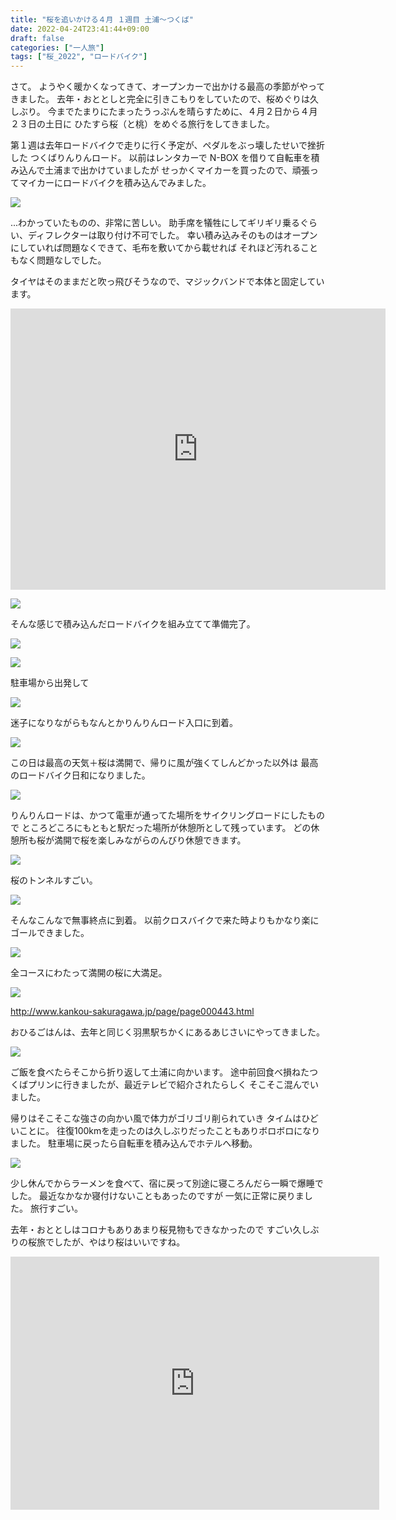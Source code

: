 ```yaml
---
title: "桜を追いかける４月 １週目 土浦～つくば"
date: 2022-04-24T23:41:44+09:00
draft: false
categories: ["一人旅"]
tags: ["桜_2022", "ロードバイク"]
---
```


さて。
ようやく暖かくなってきて、オープンカーで出かける最高の季節がやってきました。
去年・おととしと完全に引きこもりをしていたので、桜めぐりは久しぶり。
今までたまりにたまったうっぷんを晴らすために、４月２日から４月２３日の土日に
ひたすら桜（と桃）をめぐる旅行をしてきました。

第１週は去年ロードバイクで走りに行く予定が、ペダルをぶっ壊したせいで挫折した
つくばりんりんロード。
以前はレンタカーで N-BOX を借りて自転車を積み込んで土浦まで出かけていましたが
せっかくマイカーを買ったので、頑張ってマイカーにロードバイクを積み込んでみました。

![](https://gyazo.com/5d42b6976140e69a83d4045a7f9bfb71.jpg)

...わかっていたものの、非常に苦しい。
助手席を犠牲にしてギリギリ乗るぐらい、ディフレクターは取り付け不可でした。
幸い積み込みそのものはオープンにしていれば問題なくできて、毛布を敷いてから載せれば
それほど汚れることもなく問題なしでした。

タイヤはそのままだと吹っ飛びそうなので、マジックバンドで本体と固定しています。

<iframe src="https://www.google.com/maps/embed?pb=!1m18!1m12!1m3!1d1317.5222103578449!2d140.21753901614466!3d36.058481943201755!2m3!1f0!2f0!3f0!3m2!1i1024!2i768!4f13.1!3m3!1m2!1s0x60226d1b345849fd%3A0x268ebbc7548da2c9!2z6Zye44O25rWm57eP5ZCI5YWs5ZyS44O75paH5YyW5L2T6IKy6aSoIOmnkOi7iuWgtA!5e0!3m2!1sja!2sjp!4v1650812112221!5m2!1sja!2sjp" width="600" height="450" style="border:0;" allowfullscreen="" loading="lazy" referrerpolicy="no-referrer-when-downgrade"></iframe>

![](https://gyazo.com/2ca8f06b89cf49758e3b6f899ca3ef75.jpg)

そんな感じで積み込んだロードバイクを組み立てて準備完了。

![](https://gyazo.com/9108aa430cc283fc09509d73dd7102a6.png)

![](https://gyazo.com/ff0473301f2144a08f653d498abb1b7a.jpg)

駐車場から出発して

![](https://gyazo.com/dc746951cd9851b1f2eb647b99692819.jpg)

迷子になりながらもなんとかりんりんロード入口に到着。

![](https://gyazo.com/e0e40f4274d50ee536c3e90caa8f30f9.jpg)

この日は最高の天気＋桜は満開で、帰りに風が強くてしんどかった以外は
最高のロードバイク日和になりました。

![](https://gyazo.com/73937692074ce09c14f9277d3bc1595c.jpg)

りんりんロードは、かつて電車が通ってた場所をサイクリングロードにしたもので
ところどころにもともと駅だった場所が休憩所として残っています。
どの休憩所も桜が満開で桜を楽しみながらのんびり休憩できます。

![](https://gyazo.com/15343bc967b3e264ad1a4f8003051574.jpg)

桜のトンネルすごい。

![](https://gyazo.com/8586b1f57d20b8e077099a166e324031.jpg)

そんなこんなで無事終点に到着。
以前クロスバイクで来た時よりもかなり楽にゴールできました。

![](https://gyazo.com/c221f040ae0bc7b8f626b68f6fb9c22a.jpg)

全コースにわたって満開の桜に大満足。

![](https://gyazo.com/3f89bcfac27aafb14a475d3e6a85e0f7.jpg)

http://www.kankou-sakuragawa.jp/page/page000443.html

おひるごはんは、去年と同じく羽黒駅ちかくにあるあじさいにやってきました。

![](https://gyazo.com/8e0094f118dd4d70fb5b458d2e0e8645.jpg)

ご飯を食べたらそこから折り返して土浦に向かいます。
途中前回食べ損ねたつくばプリンに行きましたが、最近テレビで紹介されたらしく
そこそこ混んでいました。

帰りはそこそこな強さの向かい風で体力がゴリゴリ削られていき
タイムはひどいことに。
往復100kmを走ったのは久しぶりだったこともありボロボロになりました。
駐車場に戻ったら自転車を積み込んでホテルへ移動。

![](https://gyazo.com/8dd8e8bba2f7c032d71ee7887649e7b9.jpg)

少し休んでからラーメンを食べて、宿に戻って別途に寝ころんだら一瞬で爆睡でした。
最近なかなか寝付けないこともあったのですが
一気に正常に戻りました。
旅行すごい。

去年・おととしはコロナもありあまり桜見物もできなかったので
すごい久しぶりの桜旅でしたが、やはり桜はいいですね。

<iframe height='405' width='590' frameborder='0' allowtransparency='true' scrolling='no' src='https://www.strava.com/activities/6928663003/embed/1cae1e2f3ce2b792946ed2452c36a13676b7d90c'></iframe>

